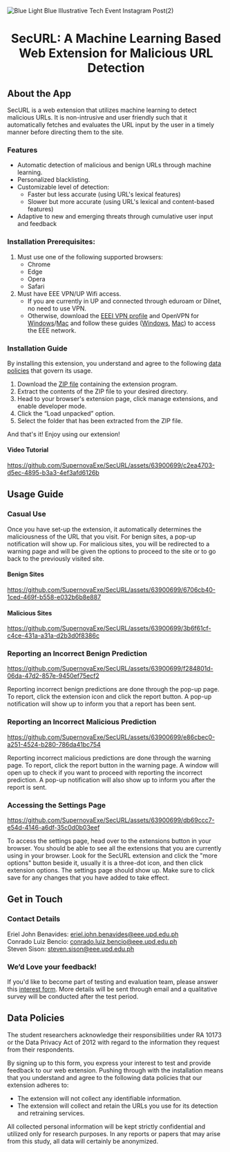 ![Blue Light Blue Illustrative Tech Event Instagram Post(2)](https://github.com/SupernovaExe/SecURL/assets/63900699/c6ff14c9-ba6c-49d6-a282-85892bd024ab)

<h1 align="center"> SecURL: A Machine Learning Based Web Extension for Malicious URL Detection </h1>

## About the App

SecURL is a web extension that utilizes machine learning to detect malicious URLs. It is non-intrusive and user friendly such that it automatically fetches and evaluates the URL input by the user in a timely manner before directing them to the site.

### Features

- Automatic detection of malicious and benign URLs through machine learning.
- Personalized blacklisting.
- Customizable level of detection:
    - Faster but less accurate (using URL's lexical features)
    - Slower but more accurate (using URL's lexical and content-based features)
- Adaptive to new and emerging threats through cumulative user input and feedback

### Installation Prerequisites:

1. Must use one of the following supported browsers:
    - Chrome
    - Edge
    - Opera
    - Safari
2. Must have EEE VPN/UP Wifi access.
    - If you are currently in UP and connected through eduroam or Dilnet, no need to use VPN.
    - Otherwise, download the [EEEI VPN profile](https://drive.google.com/file/d/1wY9TiykZsIbkV0BWSkmfpHjN_IgaBR3b/view?usp=sharing) and OpenVPN for [Windows](https://openvpn.net/downloads/openvpn-connect-v3-windows.msi)/[Mac](https://openvpn.net/downloads/openvpn-connect-v3-macos.dmg) and follow these guides ([Windows](https://drive.google.com/file/d/132MAgs0sM491BnlXBnbxgsnevXGb8aSY/view?usp=sharing), [Mac](https://drive.google.com/file/d/1TdOHaGkw_ENCccQMUHwhbdR457mO9Zui/view?usp=sharing)) to access the EEE network.

### Installation Guide

By installing this extension, you understand and agree to the following [data policies](#data-policies) that govern its usage.

1. Download the [ZIP file](https://drive.google.com/file/d/1QvBJUl6y3R1obzmyI_FGQLe1TgqychBx/view?usp=drive_link) containing the extension program.
2. Extract the contents of the ZIP file to your desired directory.
3. Head to your browser's extension page, click manage extensions, and enable developer mode.
4. Click the “Load unpacked” option.
5. Select the folder that has been extracted from the ZIP file.

And that's it! Enjoy using our extension!

#### Video Tutorial

https://github.com/SupernovaExe/SecURL/assets/63900699/c2ea4703-d5ec-4895-b3a3-4ef3afd6126b

## Usage Guide

### Casual Use

Once you have set-up the extension, it automatically determines the maliciousness of the URL that you visit. For benign sites, a pop-up notification will show up. For malicious sites, you will be redirected to a warning page and will be given the options to proceed to the site or to go back to the previously visited site.

#### Benign Sites

https://github.com/SupernovaExe/SecURL/assets/63900699/6706cb40-1ced-469f-b558-e032b6b8e887

#### Malicious Sites

https://github.com/SupernovaExe/SecURL/assets/63900699/3b6f61cf-c4ce-431a-a31a-d2b3d0f8386c

### Reporting an Incorrect Benign Prediction

https://github.com/SupernovaExe/SecURL/assets/63900699/f284801d-06da-47d2-857e-9450ef75ecf2

Reporting incorrect benign predictions are done through the pop-up page. To report, click the extension icon and click the report button. A pop-up notification will show up to inform you that a report has been sent. 

### Reporting an Incorrect Malicious Prediction

https://github.com/SupernovaExe/SecURL/assets/63900699/e86cbec0-a251-4524-b280-786da41bc754

Reporting incorrect malicious predictions are done through the warning page. To report, click the report button in the warning page. A window will open up to check if you want to proceed with reporting the incorrect prediction. A pop-up notification will also show up to inform you after the report is sent.

### Accessing the Settings Page

https://github.com/SupernovaExe/SecURL/assets/63900699/db69ccc7-e54d-4146-a6df-35c0d0b03eef

To access the settings page, head over to the extensions button in your browser. You should be able to see all the extensions that you are currently using in your browser. Look for the SecURL extension and click the "more options" button beside it, usually it is a three-dot icon, and then click extension options. The settings page should show up. Make sure to click save for any changes that you have added to take effect. 

## Get in Touch

### Contact Details

Eriel John Benavides: eriel.john.benavides@eee.upd.edu.ph \
Conrado Luiz Bencio: conrado.luiz.bencio@eee.upd.edu.ph \
Steven Sison: steven.sison@eee.upd.edu.ph

### We’d Love your feedback!

If you'd like to become part of testing and evaluation team, please answer this [interest form](https://forms.gle/afMVTqoTwGwe9LW69). More details will be sent through email and a qualitative survey will be conducted after the test period.

## Data Policies
The student researchers acknowledge their responsibilities under RA 10173 or the Data Privacy Act of 2012 with regard to the information they request from their respondents.

By signing up to this form, you express your interest to test and provide feedback to our web extension. Pushing through with the installation means that you understand and agree to the following data policies that our extension adheres to:

- The extension will not collect any identifiable information.
- The extension will collect and retain the URLs you use for its detection and retraining services.

All collected personal information will be kept strictly confidential and utilized only for research purposes. In any reports or papers that may arise from this study, all data will certainly be anonymized.

